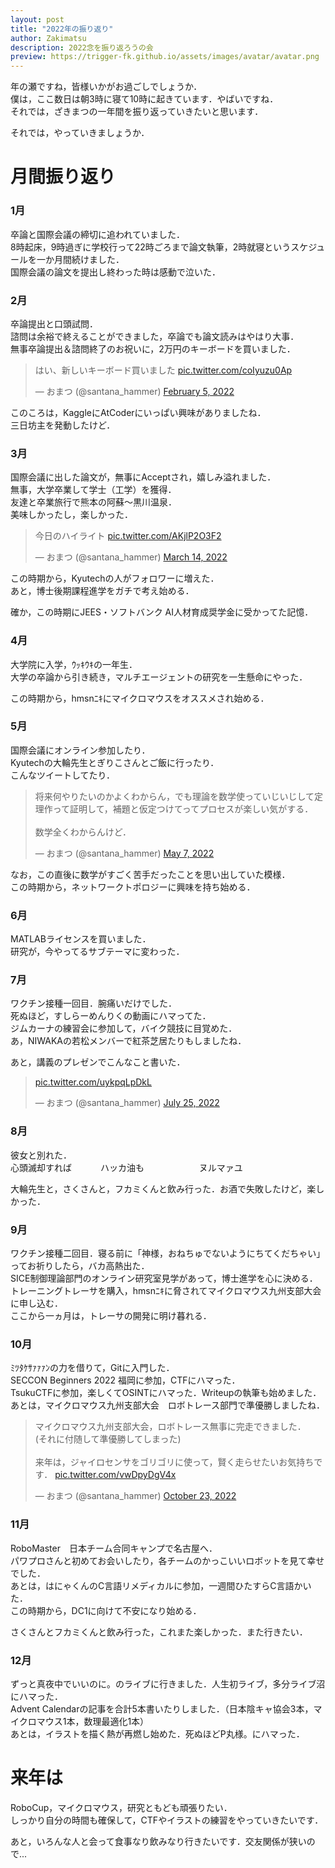 ```yaml
---
layout: post
title: "2022年の振り返り"
author: Zakimatsu
description: 2022念を振り返ろうの会
preview: https://trigger-fk.github.io/assets/images/avatar/avatar.png
---
```


年の瀬ですね，皆様いかがお過ごしでしょうか．  
僕は，ここ数日は朝3時に寝て10時に起きています．やばいですね．  
それでは，ざきまつの一年間を振り返っていきたいと思います．

それでは，やっていきましょうか．

# 月間振り返り
### 1月
卒論と国際会議の締切に追われていました．  
8時起床，9時過ぎに学校行って22時ごろまで論文執筆，2時就寝というスケジュールを一か月間続けました．  
国際会議の論文を提出し終わった時は感動で泣いた．

### 2月
卒論提出と口頭試問．  
諮問は余裕で終えることができました，卒論でも論文読みはやはり大事．  
無事卒論提出＆諮問終了のお祝いに，2万円のキーボードを買いました．

<blockquote class="twitter-tweet"><p lang="ja" dir="ltr">はい、新しいキーボード買いました <a href="https://t.co/coIyuzu0Ap">pic.twitter.com/coIyuzu0Ap</a></p>&mdash; おまつ (@santana_hammer) <a href="https://twitter.com/santana_hammer/status/1489906718650023938?ref_src=twsrc%5Etfw">February 5, 2022</a></blockquote> <script async src="https://platform.twitter.com/widgets.js" charset="utf-8"></script>

このころは，KaggleにAtCoderにいっぱい興味がありましたね．  
三日坊主を発動したけど．

### 3月
国際会議に出した論文が，無事にAcceptされ，嬉しみ溢れました．  
無事，大学卒業して学士（工学）を獲得．  
友達と卒業旅行で熊本の阿蘇～黒川温泉．  
美味しかったし，楽しかった．  

<blockquote class="twitter-tweet"><p lang="ja" dir="ltr">今日のハイライト <a href="https://t.co/AKjlP2O3F2">pic.twitter.com/AKjlP2O3F2</a></p>&mdash; おまつ (@santana_hammer) <a href="https://twitter.com/santana_hammer/status/1503371198499287044?ref_src=twsrc%5Etfw">March 14, 2022</a></blockquote> <script async src="https://platform.twitter.com/widgets.js" charset="utf-8"></script>

この時期から，Kyutechの人がフォロワーに増えた．  
あと，博士後期課程進学をガチで考え始める．  

確か，この時期にJEES・ソフトバンク AI人材育成奨学金に受かってた記憶．

### 4月
大学院に入学，ｳｯｷｳｷの一年生．  
大学の卒論から引き続き，マルチエージェントの研究を一生懸命にやった．  

この時期から，hmsnﾆｷにマイクロマウスをオススメされ始める．

### 5月
国際会議にオンライン参加したり．  
Kyutechの大輪先生とぎりこさんとご飯に行ったり．  
こんなツイートしてたり．  

<blockquote class="twitter-tweet"><p lang="ja" dir="ltr">将来何やりたいのかよくわからん，でも理論を数学使っていじいじして定理作って証明して，補題と仮定つけてってプロセスが楽しい気がする．<br><br>数学全くわからんけど．</p>&mdash; おまつ (@santana_hammer) <a href="https://twitter.com/santana_hammer/status/1522968647593238528?ref_src=twsrc%5Etfw">May 7, 2022</a></blockquote> <script async src="https://platform.twitter.com/widgets.js" charset="utf-8"></script>

なお，この直後に数学がすごく苦手だったことを思い出していた模様．  
この時期から，ネットワークトポロジーに興味を持ち始める．

### 6月
MATLABライセンスを買いました．  
研究が，今やってるサブテーマに変わった．

### 7月
ワクチン接種一回目．腕痛いだけでした．  
死ぬほど，すしらーめんりくの動画にハマってた．  
ジムカーナの練習会に参加して，バイク競技に目覚めた．  
あ，NIWAKAの若松メンバーで紅茶芝居たりもしましたね．  

あと，講義のプレゼンでこんなこと書いた．

<blockquote class="twitter-tweet"><p lang="zxx" dir="ltr"><a href="https://t.co/uykpqLpDkL">pic.twitter.com/uykpqLpDkL</a></p>&mdash; おまつ (@santana_hammer) <a href="https://twitter.com/santana_hammer/status/1551358844076687361?ref_src=twsrc%5Etfw">July 25, 2022</a></blockquote> <script async src="https://platform.twitter.com/widgets.js" charset="utf-8"></script>

### 8月
彼女と別れた．  
心頭滅却すれば
　　　ハッカ油も
　　　　　　ヌルマァユ  

大輪先生と，さくさんと，フカミくんと飲み行った．お酒で失敗したけど，楽しかった．

### 9月
ワクチン接種二回目．寝る前に「神様，おねちゅでないようにちてくだちゃい」ってお祈りしたら，バカ高熱出た．  
SICE制御理論部門のオンライン研究室見学があって，博士進学を心に決める．  
トレーニングトレーサを購入，hmsnﾆｷに脅されてマイクロマウス九州支部大会に申し込む．  
ここから一ヵ月は，トレーサの開発に明け暮れる．

### 10月
ﾐﾂﾀｹｻｧｧｧﾝの力を借りて，Gitに入門した．  
SECCON Beginners 2022 福岡に参加，CTFにハマった．  
TsukuCTFに参加，楽しくてOSINTにハマった．Writeupの執筆も始めました．  
あとは，マイクロマウス九州支部大会　ロボトレース部門で準優勝しましたね．  

<blockquote class="twitter-tweet"><p lang="ja" dir="ltr">マイクロマウス九州支部大会，ロボトレース無事に完走できました．<br>(それに付随して準優勝してしまった)<br><br>来年は，ジャイロセンサをゴリゴリに使って，賢く走らせたいお気持ちです． <a href="https://t.co/vwDpyDgV4x">pic.twitter.com/vwDpyDgV4x</a></p>&mdash; おまつ (@santana_hammer) <a href="https://twitter.com/santana_hammer/status/1584069124053151744?ref_src=twsrc%5Etfw">October 23, 2022</a></blockquote> <script async src="https://platform.twitter.com/widgets.js" charset="utf-8"></script>

### 11月
RoboMaster　日本チーム合同キャンプで名古屋へ．  
パワプロさんと初めてお会いしたり，各チームのかっこいいロボットを見て幸せでした．  
あとは，はにゃくんのC言語リメディカルに参加，一週間ひたすらC言語かいた．  
この時期から，DC1に向けて不安になり始める．  

さくさんとフカミくんと飲み行った，これまた楽しかった．また行きたい．

### 12月
ずっと真夜中でいいのに。のライブに行きました．人生初ライブ，多分ライブ沼にハマった．  
Advent Calendarの記事を合計5本書いたりしました．（日本陰キャ協会3本，マイクロマウス1本，数理最適化1本）  
あとは，イラストを描く熱が再燃し始めた．死ぬほどP丸様。にハマった．  

# 来年は
RoboCup，マイクロマウス，研究ともども頑張りたい．  
しっかり自分の時間も確保して，CTFやイラストの練習をやっていきたいです．  

あと，いろんな人と会って食事なり飲みなり行きたいです．交友関係が狭いので...